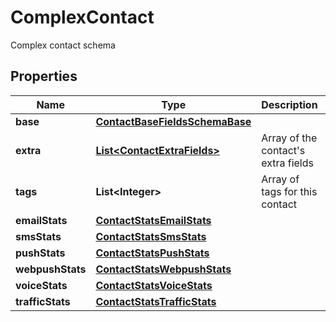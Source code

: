 

# ComplexContact

Complex contact schema

## Properties

| Name | Type | Description | Notes |
|------------ | ------------- | ------------- | -------------|
|**base** | [**ContactBaseFieldsSchemaBase**](ContactBaseFieldsSchemaBase.md) |  |  [optional] |
|**extra** | [**List&lt;ContactExtraFields&gt;**](ContactExtraFields.md) | Array of the contact&#39;s extra fields |  [optional] |
|**tags** | **List&lt;Integer&gt;** | Array of tags for this contact |  [optional] [readonly] |
|**emailStats** | [**ContactStatsEmailStats**](ContactStatsEmailStats.md) |  |  [optional] |
|**smsStats** | [**ContactStatsSmsStats**](ContactStatsSmsStats.md) |  |  [optional] |
|**pushStats** | [**ContactStatsPushStats**](ContactStatsPushStats.md) |  |  [optional] |
|**webpushStats** | [**ContactStatsWebpushStats**](ContactStatsWebpushStats.md) |  |  [optional] |
|**voiceStats** | [**ContactStatsVoiceStats**](ContactStatsVoiceStats.md) |  |  [optional] |
|**trafficStats** | [**ContactStatsTrafficStats**](ContactStatsTrafficStats.md) |  |  [optional] |



